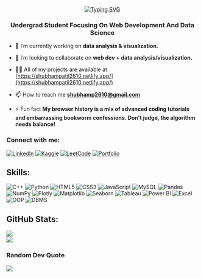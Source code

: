 <p align="center">
<a href="https://git.io/typing-svg"><img src="https://readme-typing-svg.demolab.com?font=Madimi+One&size=37&duration=4500&pause=1000&center=true&vCenter=true&random=false&width=435&lines=Hi+There!+%F0%9F%91%8B;I'm+Shubham+Patil" alt="Typing SVG" /></a>
</p>


<h3 align="center">Undergrad Student Focusing On Web Development And Data Science</h3>


- 🔭 I’m currently working on **data analysis & visualization.**

- 👯 I’m looking to collaborate on **web dev + data analysis/visualization.**

- 👨‍💻 All of my projects are available at [https://shubhampatil2610.netlify.app/](https://shubhampatil2610.netlify.app/)

- 📫 How to reach me **shubhamp2610@gmail.com**

- ⚡ Fun fact **My browser history is a mix of advanced coding tutorials and embarrassing bookworm confessions. Don't judge, the algorithm needs balance!**
  

### Connect with me:
[![LinkedIn](https://img.shields.io/badge/linkedin-blue.svg?style=for-the-badge&logo=linkedin&logoColor=white)](https://linkedin.com/in/shubham-patil-080891264)
[![Kaggle](https://img.shields.io/badge/kaggle-gray.svg?style=for-the-badge&logo=kaggle&logoColor=white)](https://www.kaggle.com/shubhamapatil)
[![LeetCode](https://img.shields.io/badge/leetcode-orange.svg?style=for-the-badge&logo=leetcode&logoColor=white)](https://www.leetcode.com/shubhamp2610/)
[![Portfolio](https://img.shields.io/badge/Portfolio-green.svg?style=for-the-badge&logo=website&logoColor=white)](https://shubhampatil2610.netlify.app/)


## Skills:
![C++](https://img.shields.io/badge/c++-%2300599C.svg?style=for-the-badge&logo=c%2B%2B&logoColor=white)
![Python](https://img.shields.io/badge/python-3670A0?style=for-the-badge&logo=python&logoColor=ffdd54)
![HTML5](https://img.shields.io/badge/html5-%23E34F26.svg?style=for-the-badge&logo=html5&logoColor=white)
![CSS3](https://img.shields.io/badge/css3-%231572B6.svg?style=for-the-badge&logo=css3&logoColor=white)
![JavaScript](https://img.shields.io/badge/javascript-%23323330.svg?style=for-the-badge&logo=javascript&logoColor=%23F7DF1E)
![MySQL](https://img.shields.io/badge/mysql-%2300000f.svg?style=for-the-badge&logo=mysql&logoColor=white)
![Pandas](https://img.shields.io/badge/pandas-%23150458.svg?style=for-the-badge&logo=pandas&logoColor=white)
![NumPy](https://img.shields.io/badge/numpy-%23013243.svg?style=for-the-badge&logo=numpy&logoColor=white)
![Plotly](https://img.shields.io/badge/Plotly-%233F4F75.svg?style=for-the-badge&logo=plotly&logoColor=white)
![Matplotlib](https://img.shields.io/badge/Matplotlib-%23ffffff.svg?style=for-the-badge&logo=Matplotlib&logoColor=black)
![Seaborn](https://img.shields.io/badge/seaborn-%234C72B0.svg?style=for-the-badge&logo=seaborn&logoColor=white)
![Tableau](https://img.shields.io/badge/tableau-blue.svg?style=for-the-badge&logo=tableau&logoColor=white)
![Power BI](https://img.shields.io/badge/power%20bi-blue.svg?style=for-the-badge&logo=power%20bi&logoColor=white)
![Excel](https://img.shields.io/badge/excel-green.svg?style=for-the-badge&logoColor=white)
![OOP](https://img.shields.io/badge/OOP-blue.svg?style=for-the-badge&logo=none&logoColor=white)
![DBMS](https://img.shields.io/badge/DBMS-blue.svg?style=for-the-badge&logo=none&logoColor=white)


## GitHub Stats:
![](https://github-readme-streak-stats.herokuapp.com/?user=2610Shubham&theme=dark&hide_border=false)<br/>
![](https://github-readme-stats.vercel.app/api/top-langs/?username=2610Shubham&theme=dark&hide_border=false&include_all_commits=true&count_private=false&layout=compact)

### Random Dev Quote
![](https://quotes-github-readme.vercel.app/api?type=horizontal&theme=dark)





